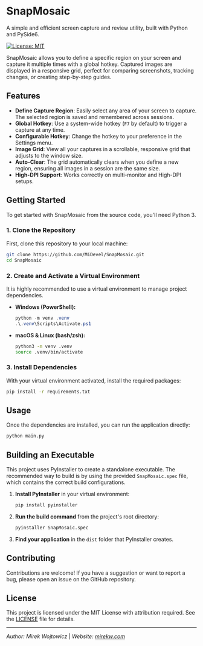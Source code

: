# SnapMosaic

A simple and efficient screen capture and review utility, built with Python and PySide6.

[![License: MIT](https://img.shields.io/badge/License-MIT-yellow.svg)](https://opensource.org/licenses/MIT)

SnapMosaic allows you to define a specific region on your screen and capture it multiple times with a global hotkey. Captured images are displayed in a responsive grid, perfect for comparing screenshots, tracking changes, or creating step-by-step guides.

## Features

-   **Define Capture Region**: Easily select any area of your screen to capture. The selected region is saved and remembered across sessions.
-   **Global Hotkey**: Use a system-wide hotkey (`F7` by default) to trigger a capture at any time.
-   **Configurable Hotkey**: Change the hotkey to your preference in the Settings menu.
-   **Image Grid**: View all your captures in a scrollable, responsive grid that adjusts to the window size.
-   **Auto-Clear**: The grid automatically clears when you define a new region, ensuring all images in a session are the same size.
-   **High-DPI Support**: Works correctly on multi-monitor and High-DPI setups.

## Getting Started

To get started with SnapMosaic from the source code, you'll need Python 3.

### 1. Clone the Repository

First, clone this repository to your local machine:
```bash
git clone https://github.com/MiDevel/SnapMosaic.git
cd SnapMosaic
```

### 2. Create and Activate a Virtual Environment

It is highly recommended to use a virtual environment to manage project dependencies.

-   **Windows (PowerShell):**
    ```powershell
    python -m venv .venv
    .\.venv\Scripts\Activate.ps1
    ```
-   **macOS & Linux (bash/zsh):**
    ```bash
    python3 -m venv .venv
    source .venv/bin/activate
    ```

### 3. Install Dependencies

With your virtual environment activated, install the required packages:
```bash
pip install -r requirements.txt
```

## Usage

Once the dependencies are installed, you can run the application directly:
```bash
python main.py
```

## Building an Executable

This project uses PyInstaller to create a standalone executable. The recommended way to build is by using the provided `SnapMosaic.spec` file, which contains the correct build configurations.

1.  **Install PyInstaller** in your virtual environment:
    ```bash
    pip install pyinstaller
    ```

2.  **Run the build command** from the project's root directory:
    ```bash
    pyinstaller SnapMosaic.spec
    ```

3.  **Find your application** in the `dist` folder that PyInstaller creates.

## Contributing

Contributions are welcome! If you have a suggestion or want to report a bug, please open an issue on the GitHub repository.

## License

This project is licensed under the MIT License with attribution required. See the [LICENSE](LICENSE) file for details.

---
*Author: Mirek Wojtowicz* | *Website: [mirekw.com](https://mirekw.com/)*


